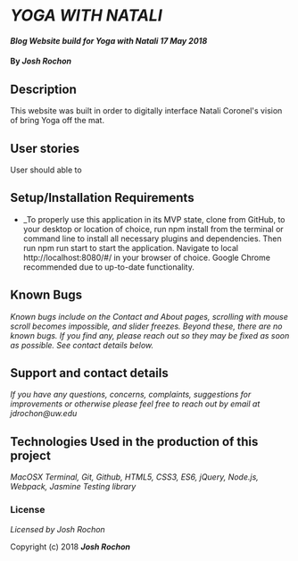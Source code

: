 # _YOGA WITH NATALI_

#### _Blog Website build for Yoga with Natali 17 May 2018_

#### By _**Josh Rochon**_

## Description

This website was built in order to digitally interface Natali Coronel's
vision of bring Yoga off the mat.

## User stories

User should able to

## Setup/Installation Requirements

* _To properly use this application in its MVP state, clone from GitHub, to your desktop or location of choice, run npm install from the terminal or command line to install all necessary plugins and dependencies. Then run npm run start to start the application. Navigate to local http://localhost:8080/#/ in your browser of choice. Google Chrome recommended due to up-to-date functionality.

## Known Bugs

_Known bugs include on the Contact and About pages, scrolling with mouse scroll becomes impossible, and slider freezes. Beyond these, there are no known bugs. If you find any, please reach out so they may be fixed as soon as possible. See contact details below._

## Support and contact details

_If you have any questions, concerns, complaints, suggestions for improvements or otherwise please feel free to reach out by email at jdrochon@uw.edu_

## Technologies Used in the production of this project

_MacOSX Terminal, Git, Github, HTML5, CSS3, ES6, jQuery, Node.js, Webpack, Jasmine Testing library_

### License

*Licensed by Josh Rochon*

Copyright (c) 2018 **_Josh Rochon_**
